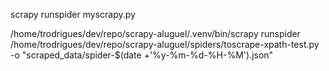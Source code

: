scrapy runspider myscrapy.py

/home/trodrigues/dev/repo/scrapy-aluguel/.venv/bin/scrapy runspider /home/trodrigues/dev/repo/scrapy-aluguel/spiders/toscrape-xpath-test.py -o "scraped_data/spider-$(date +'%y-%m-%d-%H-%M').json"